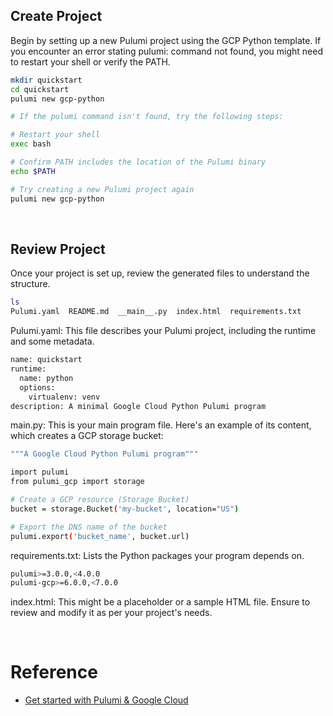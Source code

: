 ## Create Project
Begin by setting up a new Pulumi project using the GCP Python template. If you encounter an error stating pulumi: command not found, you might need to restart your shell or verify the PATH.

```bash
mkdir quickstart
cd quickstart
pulumi new gcp-python

# If the pulumi command isn't found, try the following steps:

# Restart your shell
exec bash

# Confirm PATH includes the location of the Pulumi binary
echo $PATH

# Try creating a new Pulumi project again
pulumi new gcp-python
```

<br/>

## Review Project
Once your project is set up, review the generated files to understand the structure.

```bash
ls
Pulumi.yaml  README.md  __main__.py  index.html  requirements.txt
```

Pulumi.yaml: This file describes your Pulumi project, including the runtime and some metadata.

```bash
name: quickstart
runtime:
  name: python
  options:
    virtualenv: venv
description: A minimal Google Cloud Python Pulumi program
```

main.py: This is your main program file. Here's an example of its content, which creates a GCP storage bucket:
```bash
"""A Google Cloud Python Pulumi program"""

import pulumi
from pulumi_gcp import storage

# Create a GCP resource (Storage Bucket)
bucket = storage.Bucket('my-bucket', location="US")

# Export the DNS name of the bucket
pulumi.export('bucket_name', bucket.url)
```

requirements.txt: Lists the Python packages your program depends on.
```bash
pulumi>=3.0.0,<4.0.0
pulumi-gcp>=6.0.0,<7.0.0
```

index.html: This might be a placeholder or a sample HTML file. Ensure to review and modify it as per your project's needs.

<br/>

# Reference
- [Get started with Pulumi & Google Cloud](https://www.pulumi.com/docs/clouds/gcp/get-started/#get-started-with-pulumi-google-cloud)
